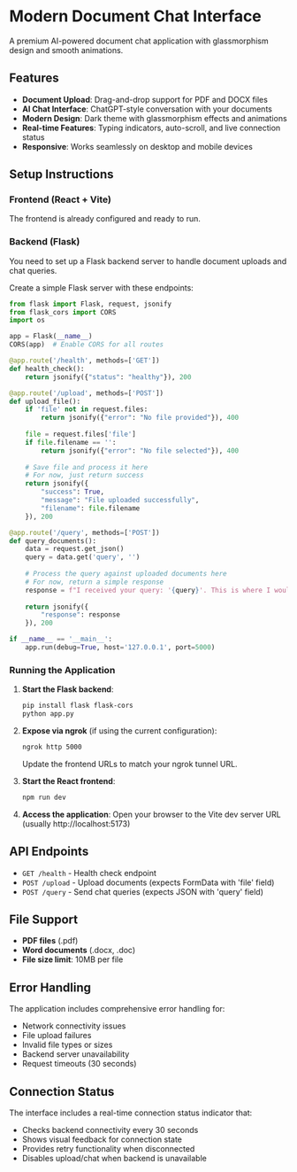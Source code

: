 # Modern Document Chat Interface

A premium AI-powered document chat application with glassmorphism design and smooth animations.

## Features

- **Document Upload**: Drag-and-drop support for PDF and DOCX files
- **AI Chat Interface**: ChatGPT-style conversation with your documents
- **Modern Design**: Dark theme with glassmorphism effects and animations
- **Real-time Features**: Typing indicators, auto-scroll, and live connection status
- **Responsive**: Works seamlessly on desktop and mobile devices

## Setup Instructions

### Frontend (React + Vite)
The frontend is already configured and ready to run.

### Backend (Flask)
You need to set up a Flask backend server to handle document uploads and chat queries.

Create a simple Flask server with these endpoints:

```python
from flask import Flask, request, jsonify
from flask_cors import CORS
import os

app = Flask(__name__)
CORS(app)  # Enable CORS for all routes

@app.route('/health', methods=['GET'])
def health_check():
    return jsonify({"status": "healthy"}), 200

@app.route('/upload', methods=['POST'])
def upload_file():
    if 'file' not in request.files:
        return jsonify({"error": "No file provided"}), 400
    
    file = request.files['file']
    if file.filename == '':
        return jsonify({"error": "No file selected"}), 400
    
    # Save file and process it here
    # For now, just return success
    return jsonify({
        "success": True,
        "message": "File uploaded successfully",
        "filename": file.filename
    }), 200

@app.route('/query', methods=['POST'])
def query_documents():
    data = request.get_json()
    query = data.get('query', '')
    
    # Process the query against uploaded documents here
    # For now, return a simple response
    response = f"I received your query: '{query}'. This is where I would analyze your documents and provide insights."
    
    return jsonify({
        "response": response
    }), 200

if __name__ == '__main__':
    app.run(debug=True, host='127.0.0.1', port=5000)
```

### Running the Application

1. **Start the Flask backend**:
   ```bash
   pip install flask flask-cors
   python app.py
   ```

2. **Expose via ngrok** (if using the current configuration):
   ```bash
   ngrok http 5000
   ```
   Update the frontend URLs to match your ngrok tunnel URL.

3. **Start the React frontend**:
   ```bash
   npm run dev
   ```

4. **Access the application**:
   Open your browser to the Vite dev server URL (usually http://localhost:5173)

## API Endpoints

- `GET /health` - Health check endpoint
- `POST /upload` - Upload documents (expects FormData with 'file' field)
- `POST /query` - Send chat queries (expects JSON with 'query' field)

## File Support

- **PDF files** (.pdf)
- **Word documents** (.docx, .doc)
- **File size limit**: 10MB per file

## Error Handling

The application includes comprehensive error handling for:
- Network connectivity issues
- File upload failures
- Invalid file types or sizes
- Backend server unavailability
- Request timeouts (30 seconds)

## Connection Status

The interface includes a real-time connection status indicator that:
- Checks backend connectivity every 30 seconds
- Shows visual feedback for connection state
- Provides retry functionality when disconnected
- Disables upload/chat when backend is unavailable
